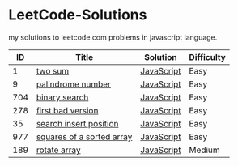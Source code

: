 # LeetCode-Solutions
my solutions to leetcode.com problems in javascript language.


| ID | Title | Solution | Difficulty |
|---| ----- | -------- | ---------- |
|1|[two sum](https://leetcode.com/problems/two-sum/) | [JavaScript](two-sum.js)|Easy|
|9|[palindrome number](https://leetcode.com/problems/palindrome-number/) | [JavaScript](palindrome-number.js)|Easy|
|704|[binary search](https://leetcode.com/problems/binary-search/) | [JavaScript](binary-search.js)|Easy|
|278|[first bad version](https://leetcode.com/problems/first-bad-version/) | [JavaScript](first-bad-version.js)|Easy|
|35|[search insert position](https://leetcode.com/problems/search-insert-position/) | [JavaScript](search-insert-position.js)|Easy|
|977|[squares of a sorted array](https://leetcode.com/problems/squares-of-a-sorted-array/) | [JavaScript](squares-of-a-sorted-array.js)|Easy|
|189|[rotate array](https://leetcode.com/problems/rotate-array/) | [JavaScript](rotate-array.js)|Medium|